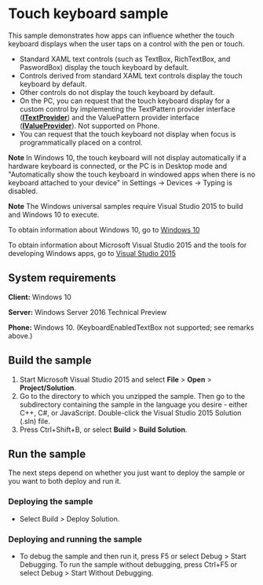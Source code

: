 <!---
  category: CustomUserInteractions
  samplefwlink: http://go.microsoft.com/fwlink/p/?LinkId=627612&clcid=0x409
--->

# Touch keyboard sample

This sample demonstrates how apps can influence whether the touch keyboard displays when the user taps on a control with the pen or touch.

* Standard XAML text controls (such as TextBox, RichTextBox, and PaswordBox) display the touch keyboard by default.
* Controls derived from standard XAML text controls display the touch keyboard by default.
* Other controls do not display the touch keyboard by default.
* On the PC, you can request that the touch keyboard display for a custom control
  by implementing the TextPattern provider interface ([**ITextProvider**](http://msdn.microsoft.com/library/windows/apps/br242627))
  and the ValuePattern provider interface ([**IValueProvider**](http://msdn.microsoft.com/library/windows/apps/br242663)).
  Not supported on Phone.
* You can request that the touch keyboard not display when focus is programmatically placed on a control.

**Note** In Windows 10,
the touch keyboard will not display automatically if a hardware keyboard is connected,
or the PC is in Desktop mode and "Automatically show the touch keyboard in windowed apps when there is no keyboard attached to your device" in Settings -> Devices -> Typing is disabled.

**Note** The Windows universal samples require Visual Studio 2015 to build and Windows 10 to execute.
 
To obtain information about Windows 10, go to [Windows 10](http://go.microsoft.com/fwlink/?LinkID=532421)

To obtain information about Microsoft Visual Studio 2015 and the tools for developing Windows apps, go to [Visual Studio 2015](http://go.microsoft.com/fwlink/?LinkID=532422)

## System requirements

**Client:** Windows 10

**Server:** Windows Server 2016 Technical Preview

**Phone:** Windows 10. (KeyboardEnabledTextBox not supported; see remarks above.)

## Build the sample

1. Start Microsoft Visual Studio 2015 and select **File** \> **Open** \> **Project/Solution**.
2. Go to the directory to which you unzipped the sample. Then go to the subdirectory containing the sample in the language you desire - either C++, C#, or JavaScript. Double-click the Visual Studio 2015 Solution (.sln) file. 
3. Press Ctrl+Shift+B, or select **Build** \> **Build Solution**. 

## Run the sample

The next steps depend on whether you just want to deploy the sample or you want to both deploy and run it.

### Deploying the sample

- Select Build > Deploy Solution. 

### Deploying and running the sample

- To debug the sample and then run it, press F5 or select Debug >  Start Debugging. To run the sample without debugging, press Ctrl+F5 or select Debug > Start Without Debugging. 


